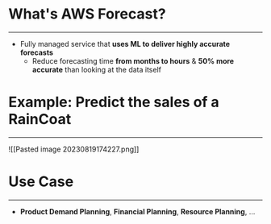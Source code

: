 # What's AWS Forecast?
---

* Fully managed service that **uses ML to deliver highly accurate forecasts**
	* Reduce forecasting time **from months to hours** & **50% more accurate** than looking at the data itself

# Example: Predict the sales of a RainCoat
---

![[Pasted image 20230819174227.png]]

# Use Case
---

* **Product Demand Planning**, **Financial Planning**, **Resource Planning**, …